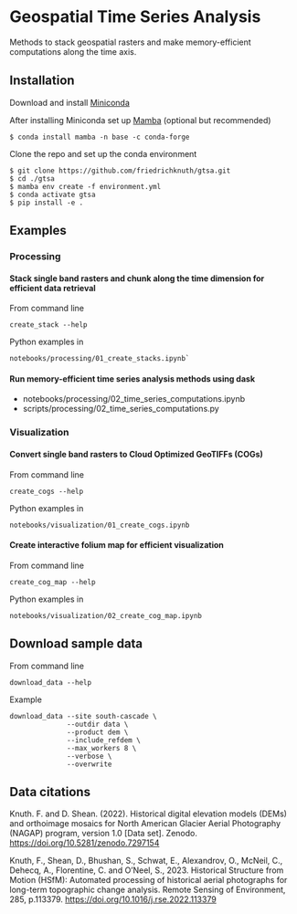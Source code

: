 # Geospatial Time Series Analysis
Methods to stack geospatial rasters and make memory-efficient computations along the time axis. 

## Installation

Download and install [Miniconda](https://docs.conda.io/en/latest/miniconda.html)  

After installing Miniconda set up [Mamba](https://mamba.readthedocs.io/en/latest/installation.html) (optional but recommended)
```
$ conda install mamba -n base -c conda-forge
```
Clone the repo and set up the conda environment  

```
$ git clone https://github.com/friedrichknuth/gtsa.git
$ cd ./gtsa
$ mamba env create -f environment.yml
$ conda activate gtsa
$ pip install -e .
```

## Examples

### Processing

#### Stack single band rasters and chunk along the time dimension for efficient data retrieval
From command line
```
create_stack --help
```
Python examples in 
```
notebooks/processing/01_create_stacks.ipynb`
```

#### Run memory-efficient time series analysis methods using dask
- notebooks/processing/02_time_series_computations.ipynb
- scripts/processing/02_time_series_computations.py

### Visualization


#### Convert single band rasters to Cloud Optimized GeoTIFFs (COGs)
From command line
```
create_cogs --help
```

Python examples in 
```
notebooks/visualization/01_create_cogs.ipynb
```

#### Create interactive folium map for efficient visualization
From command line
```
create_cog_map --help
```

Python examples in 
```
notebooks/visualization/02_create_cog_map.ipynb
```

## Download sample data
From command line
```
download_data --help
```

Example

```
download_data --site south-cascade \
              --outdir data \
              --product dem \
              --include_refdem \
              --max_workers 8 \
              --verbose \
              --overwrite
```

## Data citations

Knuth. F. and D. Shean. (2022). Historical digital elevation models (DEMs) and orthoimage mosaics for North American Glacier Aerial Photography (NAGAP) program, version 1.0 [Data set]. Zenodo. https://doi.org/10.5281/zenodo.7297154 

Knuth, F., Shean, D., Bhushan, S., Schwat, E., Alexandrov, O., McNeil, C., Dehecq, A., Florentine, C. and O’Neel, S., 2023. Historical Structure from Motion (HSfM): Automated processing of historical aerial photographs for long-term topographic change analysis. Remote Sensing of Environment, 285, p.113379. https://doi.org/10.1016/j.rse.2022.113379 


